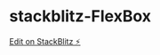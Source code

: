 # stackblitz-FlexBox

[Edit on StackBlitz ⚡️](https://stackblitz.com/edit/stackblitz-starters-ftzacz)